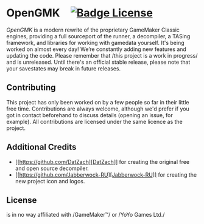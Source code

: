 # OpenGMK [![Badge License]][License]

*OpenGMK* is a modern rewrite of the proprietary GameMaker Classic engines, providing a full sourceport of the runner, a decompiler, a TASing framework, and libraries for working with gamedata yourself. It's being worked on almost every day! We’re constantly adding new features and updating the code. Please remember that /this project is a work in progress/ and is unreleased. Until there's an official stable release, please note that your savestates may break in future releases.

## Contributing
This project has only been worked on by a few people so far in their little free time. Contributions are always welcome, although we'd prefer if you got in contact beforehand to discuss details (opening an issue, for example). All contributions are licensed under the same licence as the project.

## Additional Credits
- [[https://github.com/DatZach][DatZach]] for creating the original free and open source decompiler.
- [[https://github.com/Jabberwock-RU][Jabberwock-RU]] for creating the new project icon and logos.

## License

is in no way affiliated with /GameMaker™/ or /YoYo Games Ltd./


<!----------------------------------------------------------------------------->

[Badge License]: https://img.shields.io/badge/License-GPL_v2-blue.svg

[License]: LICENSE.md
